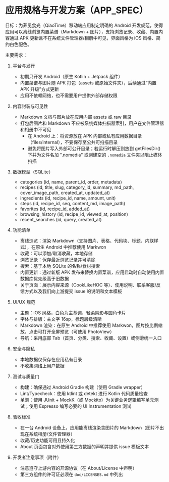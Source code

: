 # 应用规格与开发方案（APP_SPEC）

目标：为荞见食光（QiaoTime）移动端应用制定明确的 Android 开发规范，使得应用可以离线浏览内置菜谱（Markdown + 图片），支持浏览记录、收藏、内置内容通过 APK 更新且不在系统文件管理器/相册中可见，界面风格为 iOS 风格、简约白色配色。

主要需求：

1. 平台与发行
   - 初期只开发 Android（原生 Kotlin + Jetpack 组件）
   - 内置菜谱与图片随 APK 打包（assets 或原始文件夹），后续通过“内置 APK 升级”方式更新
   - 应用不依赖网络，也不需要用户提供外部存储权限

2. 内容封装与可见性
   - Markdown 文档与图片放在应用内部 assets 或 raw 目录
   - 打包后图片和 Markdown 不应被系统媒体扫描器索引，用户在文件管理器和相册中不可见
     - 在 Android 上：将资源放在 APK 内部或私有应用数据目录（files/internal），不要保存至公共可扫描目录
     - 避免将图片写入外部可公开目录；若运行时解压则放到 getFilesDir() 下并为文件名加 ".nomedia" 或创建空的 `.nomedia` 文件夹以阻止媒体扫描

3. 数据模型（SQLite）
   - categories (id, name, parent_id, order, metadata)
   - recipes (id, title, slug, category_id, summary, md_path, cover_image_path, created_at, updated_at)
   - ingredients (id, recipe_id, name, amount, unit)
   - steps (id, recipe_id, seq, content_md, image_path)
   - favorites (id, recipe_id, added_at)
   - browsing_history (id, recipe_id, viewed_at, position)
   - recent_searches (id, query, created_at)

4. 功能清单
   - 离线浏览：渲染 Markdown（支持图片、表格、代码块、标题、内联样式），在原生 Android 中推荐使用 Markwon
   - 收藏：可以添加/取消收藏，本地存储
   - 浏览记录：保存最近浏览记录并可清除
   - 搜索：基于本地 SQLite 的名称/食材搜索
   - 内置更新：通过新版 APK 发布来替换内置菜谱，应用启动时自动使用内置数据库优先级高于旧数据
   - 关于页面：展示内容来源（CookLikeHOC 等）、使用说明、联系客服/反馈方式以及我们向上游提交 issue 的说明和文本模板

5. UI/UX 规范
   - 主题：iOS 风格，白色为主基调，轻柔阴影与圆角卡片
   - 字体与排版：主文字 16sp，标题层级清晰
   - Markdown 渲染：在原生 Android 中推荐使用 Markwon，图片按比例缩放，点击可打开全屏预览（可使用 PhotoView）
   - 导航：采用底部 Tab（首页、分类、搜索、收藏、设置）或侧滑统一入口

6. 安全与隐私
   - 本地数据仅保存在应用私有目录
   - 不收集网络上用户数据

7. 测试与质量门
   - 构建：确保通过 Android Gradle 构建（使用 Gradle wrapper）
   - Lint/Typecheck：使用 ktlint 或 detekt 进行 Kotlin 代码质量检查
   - 单测：使用 JUnit + MockK（或 Mockito）为关键业务逻辑编写单元测试；使用 Espresso 编写必要的 UI Instrumentation 测试

8. 验收标准
   - 在一台 Android 设备上，应用能离线渲染含图片的 Markdown（图片不出现在系统相册/文件管理器）
   - 收藏/历史功能可用且持久化
   - About 页面包含对外使用第三方数据的声明并提供 issue 模板文本

9. 开发者注意事项（附件）
   - 注意遵守上游内容的开源协议（在 About/License 中声明）
   - 第三方组件的许可证必须在 `doc/LICENSES.md` 中列出


